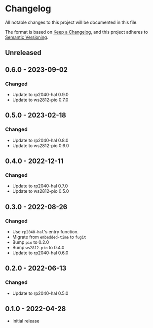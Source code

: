 # Changelog

All notable changes to this project will be documented in this file.

The format is based on [Keep a Changelog](https://keepachangelog.com/en/1.0.0/),
and this project adheres to [Semantic Versioning](https://semver.org/spec/v2.0.0.html).

## Unreleased

## 0.6.0 - 2023-09-02

### Changed

- Update to rp2040-hal 0.9.0
- Update to ws2812-pio 0.7.0

## 0.5.0 - 2023-02-18

### Changed

- Update to rp2040-hal 0.8.0
- Update to ws2812-pio 0.6.0

## 0.4.0 - 2022-12-11

### Changed

- Update to rp2040-hal 0.7.0
- Update to ws2812-pio 0.5.0

## 0.3.0 - 2022-08-26

### Changed

- Use `rp2040-hal`'s entry function.
- Migrate from `embedded-time` to `fugit`
- Bump `pio` to 0.2.0
- Bump `ws2812-pio` to 0.4.0
- Update to rp2040-hal 0.6.0

## 0.2.0 - 2022-06-13

### Changed

- Update to rp2040-hal 0.5.0

## 0.1.0 - 2022-04-28

- Initial release

